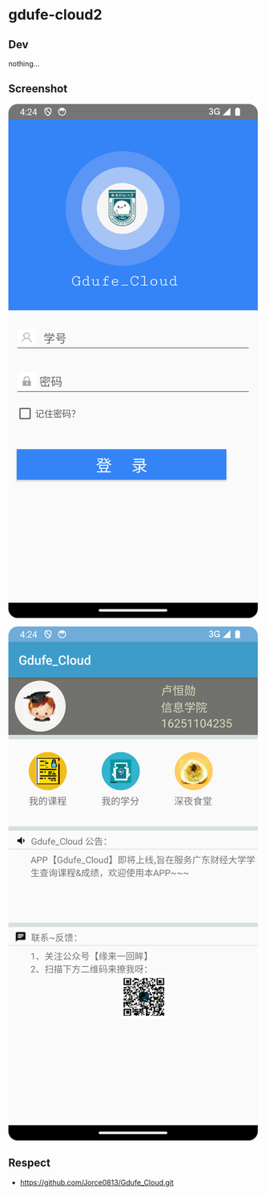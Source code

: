 # gdufe-cloud2

## Dev
nothing...


## Screenshot
![img.png](docs%2Fimg.png)

![img_1.png](docs%2Fimg_1.png)


## Respect
- https://github.com/Jorce0813/Gdufe_Cloud.git

